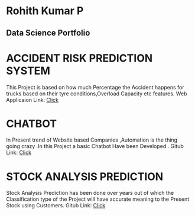# Rohith Kumar P

## Data Science Portfolio

# ACCIDENT RISK PREDICTION SYSTEM
   This Project is based on how much Percentage the Accident happens for trucks based on their tyre conditions,Overload Capacity etc features.
Web Applicaion Link: [Click](https://accidentpredictor2.herokuapp.com/)

# CHATBOT 
   In Present trend of Website based Companies ,Automation is the thing going crazy .In this Project a basic Chatbot Have been Developed .
Gitub Link: [Click](https://github.com/Rohit19990702/Chatbot)

# STOCK ANALYSIS PREDICTION
   Stock Analysis Prediction has been done over years out of which the Classification type of the Project will have accurate meaning to the Present Stock using Customers.
Gitub Link: [Click](https://github.com/Rohit19990702/Stock-Prediction)
